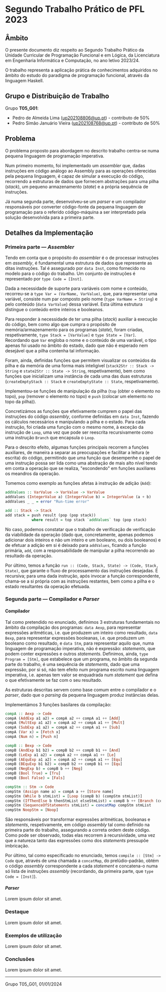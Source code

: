 # Segundo Trabalho Prático de PFL 2023

## Âmbito

O presente documento diz respeito ao Segundo Trabalho Prático da Unidade Curricular de Programação Funcional e em Lógica, da Licenciatura em Engenharia Informática e Computação, no ano letivo 2023/24.

O trabalho representa a aplicação prática de conhecimentos adquiridos no âmbito do estudo do paradigma de programação funcional, através da linguagem Haskell.

## Grupo e Distribuição de Trabalho

Grupo **T05_G01**:

- Pedro de Almeida Lima (<a href="mailto:up202108806@up.pt">up202108806@up.pt</a>) - contributo de 50%
- Pedro Simão Januário Vieira (<a href="mailto:up202108768@up.pt">up202108768@up.pt</a>) - contributo de 50%

## Problema

O problema proposto para abordagem no descrito trabalho centra-se numa pequena linguagem de programação imperativa.

Num primeiro momento, foi implementado um _assembler_ que, dadas instruções em código análogo ao Assembly para as operações oferecidas pela pequena linguagem, é capaz de simular a execução do código, recorrendo a estruturas de dados que fornecem abstrações para uma pilha (_stack_), um pequeno armazenamento (_state_) e a própria sequência de instruções.

Já numa segunda parte, desenvolveu-se um _parser_ e um compilador responsáveis por converter código-fonte da pequena linguagem de programação para o referido código-máquina a ser interpretado pela solução desenvolvida para a primeira parte.

## Detalhes da Implementação

### Primeira parte &mdash; _Assembler_

Tendo em conta que o propósito do _assembler_ é o de processar instruções em _assembly_, é fundamental uma estrutura de dados que represente as ditas instruções. Tal é assegurado por ```data Inst```, como fornecido no modelo para o código do trabalho. Um conjunto de instruções é representado por ```type Code = [Inst]```.

Dada a necessidade de suporte para variáveis com nome e conteúdo, recorreu-se a ```type Var = (VarName, VarValue)```, que, para representar uma variável, consiste num par composto pelo nome (```type VarName = String```) e pelo conteúdo (```data VarValue```) dessa variável. Esta última estrutura distingue o conteúdo entre inteiros e booleanos.

Para responder à necessidade de ter uma pilha (_stack_) auxiliar à execução do código, bem como algo que cumpra o propósito de memória/armazenamento para os programas (_state_), foram criadas, respetivamente, ```type Stack = [VarValue]``` e ```type State = [Var]```. Recordando que ```Var``` engloba o nome e o conteúdo de uma variável, o tipo apenas foi usado no âmbito do estado, dado que não é esperado nem desejável que a pilha contenha tal informação.

Foram, ainda, definidas funções que permitem visualizar os conteúdos da pilha e da memória de uma forma mais inteligível (```stack2Str :: Stack -> String``` e ```state2Str :: State -> String```, respetivamente), bem como funções que inicializam uma instância de cada uma das duas estruturas (```createEmptyStack :: Stack``` e ```createEmptyState :: State```, respetivamente).

Implementou-se funções de manipulação da pilha (```top``` (obter o elemento no topo), ```pop``` (remover o elemento no topo) e ```push``` (colocar um elemento no topo da pilha)).

Concretizámos as funções que efetivamente cumprem o papel das instruções do código _assembly_, conforme definidas em ```data Inst```, fazendo os cálculos necessários e manipulando a pilha e o estado. Para cada instrução, foi criada uma função com o mesmo nome, à exceção da instrução de ```Loop```, uma vez que pode ser reescrita recursivamente como uma instrução ```Branch``` que encapsula o ```Loop```.

Para o descrito efeito, algumas funções principais recorrem a funções auxiliares, de maneira a separar as preocupações e facilitar a leitura (e escrita) do código, permitindo que uma função que desempenhe o papel de uma instrução possa ser lida como uma abstração de mais alto nível tendo em conta a operação que se realiza, "escondendo" em funções auxiliares os meandros da operação.

Tomemos como exemplo as funções afetas à instrução de adição (```Add```):

```haskell
addValues :: VarValue -> VarValue -> VarValue
addValues (IntegerValue a) (IntegerValue b) = IntegerValue (a + b)
addValues _ _ = error "Run-time error"

add :: Stack -> Stack
add stack = push result (pop (pop stack))
            where result = top stack `addValues` top (pop stack)
```

No caso, podemos constatar que o trabalho de verificação de verificação da viabilidade da operação (dado que, concretamente, apenas podemos adicionar dois inteiros e não um inteiro e um booleano, ou dois booleanos) e de efetuar a adição em si é deixado para ```addValues```, ficando a função primária, ```add```, com a responsabilidade de manipular a pilha recorrendo ao resultado da operação.

Por último, temos a função ```run :: (Code, Stack, State) -> (Code, Stack, State)```, que garante o fluxo de processamento das instruções desejadas. É recursiva; para uma dada instrução, após invocar a função correspondente, chama-se a si própria com as instruções restantes, bem como a pilha e o estado resultantes da operação efetuada.

### Segunda parte &mdash; Compilador e _Parser_

#### Compilador

Tal como pretendido no enunciado, definimos 3 estruturas fundamentais no âmbito da compilação dos programas: ```data Aexp```, para representar expressões aritméticas, i.e. que produzem um inteiro como resultado, ```data Bexp```, para representar expressões booleanas, i.e. que produzem um booleano como resultado, e ```data Stm```, para representar aquilo que, numa linguagem de programação imperativa, não é expressão: _statements_, que podem conter expressões e outros _statements_. Definimos, ainda, ```type Program = [Stm]```, que estabelece que um programa, no âmbito da segunda parte do trabalho, é uma sequência de _statements_, dado que uma expressão, por si só, não tem efeito num programa escrito numa linguagem imperativa, i.e. apenas tem valor se enquadrada num _statement_ que defina o que efetivamente se faz com o seu resultado.

As estruturas descritas servem como base comum entre o compilador e o _parser_, dado que o _parsing_ da pequena linguagem produz instâncias delas.

Implementámos 3 funções basilares da compilação:
```haskell
compA :: Aexp -> Code
compA (AddExp a1 a2) = compA a2 ++ compA a1 ++ [Add]
compA (MultExp a1 a2) = compA a2 ++ compA a1 ++ [Mult]
compA (SubExp a1 a2) = compA a2 ++ compA a1 ++ [Sub]
compA (Var x) = [Fetch x]
compA (Num n) = [Push n]

compB :: Bexp -> Code
compB (AndExp b1 b2) = compB b2 ++ compB b1 ++ [And]
compB (LeExp a1 a2) = compA a2 ++ compA a1 ++ [Le]
compB (AEquExp a1 a2) = compA a2 ++ compA a1 ++ [Equ]
compB (BEquExp b1 b2) = compB b2 ++ compB b1 ++ [Equ]
compB (NegExp b) = compB b ++ [Neg]
compB (Bool True) = [Tru]
compB (Bool False) = [Fals]

compStm :: Stm -> Code
compStm (Assign name a) = compA a ++ [Store name]
compStm (While b stmList) = [Loop (compB b) (compStm stmList)]
compStm (IfThenElse b thenStmList elseStmList) = compB b ++ [Branch (compStm thenStmList) (compStm elseStmList)]
compStm (SequenceOfStatements stmList) = concatMap compStm stmList
compStm NoopStm = [Noop]
```
São responsáveis por transformar expressões aritméticas, booleanas e _statements_, respetivamente, em código _assembly_ tal como definido na primeira parte do trabalho, assegurando a correta ordem deste código. Como pode ser observado, todas elas recorrem à recursividade, uma vez que a natureza tanto das expressões como dos _statements_ pressupõe imbricação.

Por último, tal como especificado no enunciado, temos ```compile :: [Stm] -> Code``` que, através de uma chamada a ```concatMap```, do prelúdio-padrão, obtém o código _assembly_ correspondente a cada _statement_ e concatena-o numa só lista de instruções _assembly_ (recordando, da primeira parte, que ```type Code = [Inst]```).

#### _Parser_

Lorem ipsum dolor sit amet.

### Destaque

Lorem ipsum dolor sit amet.

### Exemplos de utilização

Lorem ipsum dolor sit amet.

### Conclusões

Lorem ipsum dolor sit amet.

***
Grupo T05_G01, 01/01/2024
